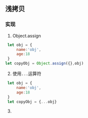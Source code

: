 ## 浅拷贝
### 实现
1. Object.assign
```js
 let obj = {
	 name:'obj',
	 age:18
 }
let copyObj = Object.assign({},obj)
```
2. 使用`...`运算符
```js
 let obj = {
	 name:'obj',
	 age:18
 }
 let copyObj = {...obj}
```
3. 